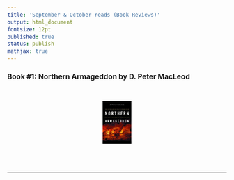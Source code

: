 ```yaml
---
title: 'September & October reads (Book Reviews)'
output: html_document
fontsize: 12pt
published: true
status: publish
mathjax: true
---
```


### Book #1: Northern Armageddon by D. Peter MacLeod

<br>
<p align="center"><img src="/figures/armageddon.jpg" width="13%"></p>
<br>




<br>

* * *
